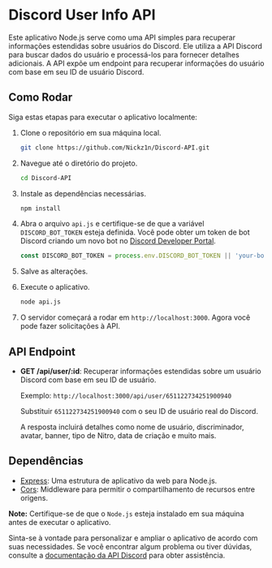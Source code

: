 # Discord User Info API 

Este aplicativo Node.js serve como uma API simples para recuperar informações estendidas sobre usuários do Discord. Ele utiliza a API Discord para buscar dados do usuário e processá-los para fornecer detalhes adicionais. A API expõe um endpoint para recuperar informações do usuário com base em seu ID de usuário Discord.

## Como Rodar

Siga estas etapas para executar o aplicativo localmente:

1. Clone o repositório em sua máquina local.

    ```bash
    git clone https://github.com/Nickz1n/Discord-API.git
    ```

2. Navegue até o diretório do projeto.

    ```bash
    cd Discord-API
    ```

3. Instale as dependências necessárias.

    ```bash
    npm install
    ```

4. Abra o arquivo `api.js` e certifique-se de que a variável `DISCORD_BOT_TOKEN` esteja definida. Você pode obter um token de bot Discord criando um novo bot no [Discord Developer Portal](https://discord.com/developers/applications).

    ```javascript
    const DISCORD_BOT_TOKEN = process.env.DISCORD_BOT_TOKEN || 'your-bot-token-here';
    ```

5. Salve as alterações.

6. Execute o aplicativo.

    ```bash
    node api.js
    ```

7. O servidor começará a rodar em `http://localhost:3000`. Agora você pode fazer solicitações à API.

## API Endpoint

- **GET /api/user/:id**: Recuperar informações estendidas sobre um usuário Discord com base em seu ID de usuário.

    Exemplo: `http://localhost:3000/api/user/651122734251900940`

    Substituir `651122734251900940` com o seu ID de usuário real do Discord.

    A resposta incluirá detalhes como nome de usuário, discriminador, avatar, banner, tipo de Nitro, data de criação e muito mais.

## Dependências

- [Express](https://expressjs.com/): Uma estrutura de aplicativo da web para Node.js.
- [Cors](https://www.npmjs.com/package/cors): Middleware para permitir o compartilhamento de recursos entre origens.

**Note:** Certifique-se de que o `Node.js` esteja instalado em sua máquina antes de executar o aplicativo.

Sinta-se à vontade para personalizar e ampliar o aplicativo de acordo com suas necessidades. Se você encontrar algum problema ou tiver dúvidas, consulte a [documentação da API Discord](https://discord.com/developers/docs/intro) para obter assistência.
